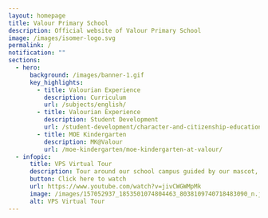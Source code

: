 ```yaml
---
layout: homepage
title: Valour Primary School
description: Official website of Valour Primary School
image: /images/isomer-logo.svg
permalink: /
notification: ""
sections:
  - hero:
      background: /images/banner-1.gif
      key_highlights:
        - title: Valourian Experience
          description: Curriculum
          url: /subjects/english/
        - title: Valourian Experience
          description: Student Development
          url: /student-development/character-and-citizenship-education/
        - title: MOE Kindergarten
          description: MK@Valour
          url: /moe-kindergarten/moe-kindergarten-at-valour/
  - infopic:
      title: VPS Virtual Tour
      description: Tour around our school campus guided by our mascot, Timba
      button: Click here to watch
      url: https://www.youtube.com/watch?v=jivCWGWMpMk
      image: /images/157052937_1853501074804463_8038109740718483090_n.jpg
      alt: VPS Virtual Tour
---
```

